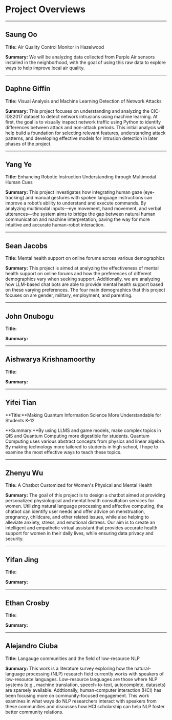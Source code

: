 # Project Overviews
***

## Saung Oo

**Title:** Air Quality Control Monitor in Hazelwood

**Summary:** We will be analyzing data collected from Purple Air sensors installed in the neighborhood, with the goal of using this raw data to explore ways to help improve local air quality.

***

## Daphne Giffin

**Title:** Visual Analysis and Machine Learning Detection of Network Attacks

**Summary:** This project focuses on understanding and analyzing the CIC-IDS2017 dataset to detect network intrusions using machine learning. At first, the goal is to visually inspect network traffic using Python to identify differences between attack and non-attack periods. This initial analysis will help build a foundation for selecting relevant features, understanding attack patterns, and developing effective models for intrusion detection in later phases of the project.


***

## Yang Ye

**Title:** Enhancing Robotic Instruction Understanding through Multimodal Human Cues

**Summary:** This project investigates how integrating human gaze (eye-tracking) and manual gestures with spoken language instructions can improve a robot’s ability to understand and execute commands. By analyzing multimodal inputs—eye movement, hand movement, and verbal utterances—the system aims to bridge the gap between natural human communication and machine interpretation, paving the way for more intuitive and accurate human-robot interaction.

***

## Sean Jacobs

**Title:** Mental health support on online forums across various demographics

**Summary:** This project is aimed at analyzing the effectiveness of mental health support on online forums and how the preferences of different demographics vary when seeking support. Additionally, we are analyzing how LLM-based chat bots are able to provide mental health support based on these varying preferences. The four main demographics that this project focuses on are gender, military, employment, and parenting.

***

## John Onubogu

**Title:**

**Summary:**

***

## Aishwarya Krishnamoorthy

**Title:**

**Summary:**

***

## Yifei Tian

**Title:**Making Quantum Information Science More Understandable for Students K-12

**Summary:**By using LLMS and game models, make complex topics in QIS and Quantum Computing more digestible for students. Quantum Computing uses various abstract concepts from physics and linear algebra. By making technology more tailored to students in high school, I hope to examine the most effective ways to teach these topics.

***

## Zhenyu Wu

**Title:** A Chatbot Customized for Women's Physical and Mental Health

**Summary:** The goal of this project is to design a chatbot aimed at providing personalized physiological and mental health consultation services for women. Utilizing natural language processing and affective computing, the chatbot can identify user needs and offer advice on menstruation, pregnancy, childcare, and other related issues, while also helping to alleviate anxiety, stress, and emotional distress. Our aim is to create an intelligent and empathetic virtual assistant that provides accurate health support for women in their daily lives, while ensuring data privacy and security.


***

## Yifan Jing

**Title:**

**Summary:**

***

## Ethan Crosby

**Title:**

**Summary:**

***

## Alejandro Ciuba

**Title:** Langauge communities and the field of low-resource NLP

**Summary:** This work is a literature survey exploring how the natural-language processing (NLP) research field currently works with speakers of low-resource languages. Low-resource languages are those where NLP systems (e.g., machine translation, speech-to-text, autocomplete, datasets) are sparsely available. Addtionally, human-computer interaction (HCI) has been focusing more on community-focused engagement. This work examines in what ways do NLP researchers interact with speakers from these communities and discusses how HCI scholarship can help NLP foster better community relations.
